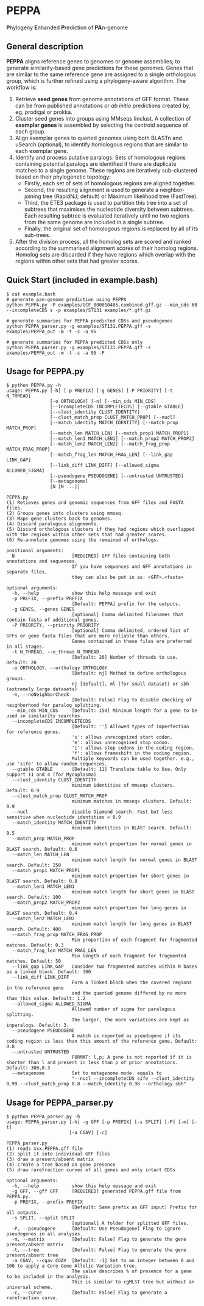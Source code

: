 # PEPPA
**P**hylogeny **E**nhanded **P**rediction of **PA**n-genome

## General description
**PEPPA** aligns reference genes to genomes or genome assemblies, to generate similarity-based gene predictions for these genomes. Genes that are similar to the same reference gene are assigned to a single orthologous group, which is further refined using a phylogeny-aware algorithm. The workflow is:
1. Retrieve **seed genes** from genome annotations of GFF format. These can be from published annotations or *ab initio* predictions created by, eg, prodigal or prokka. 
2. Cluster seed genes into groups using MMseqs linclust. A collection of **exemplar genes** is assembled by selecting the centroid sequence of each group. 
3. Align exemplar genes to queried genomes using both BLASTn and uSearch (optional), to identify homologous regions that are similar to each exemplar gene. 
4. Identify and process putative paralogs. Sets of homologous regions containing potential paralogs are identified if there are duplicate matches to a single genome. These regions are iteratively sub-clustered based on their phylogenetic topology: 
    * Firstly, each set of sets of homologous regions are aligned together. 
    * Second, the resulting alignment is used to generate a neighbor-joining tree (RapidNJ; default) or Maximum likelihood tree (FastTree). 
    * Third, the ETE3 package is used to partition this tree into a set of subtrees that maximises the nucleotide diversity between subtrees. Each resulting subtree is evaluated iteratively until no two regions from the same genome are included in a single subtree. 
    * Finally, the original set of homologous regions is replaced by all of its sub-trees.
5. After the division process, all the homolog sets are scored and ranked according to the summarised alignment scores of their homolog regions. Homolog sets are discarded if they have regions which overlap with the regions within other sets that had greater scores.

## Quick Start (included in example.bash)
```
$ cat example.bash
# generate pan-genome prediction using PEPPA
python PEPPA.py -P examples/GCF_000010485.combined.gff.gz --min_cds 60 --incompleteCDS s -p examples/ST131 examples/*.gff.gz

# generate summaries for PEPPA predicted CDSs and pseudogenes
python PEPPA_parser.py -g examples/ST131.PEPPA.gff -s examples/PEPPA_out -m -t -c -a 95

# generate summaries for PEPPA predicted CDSs only
python PEPPA_parser.py -g examples/ST131.PEPPA.gff -s examples/PEPPA_out -m -t -c -a 95 -P
```

## Usage for PEPPA.py
```
$ python PEPPA.py -h
usage: PEPPA.py [-h] [-p PREFIX] [-g GENES] [-P PRIORITY] [-t N_THREAD]
                [-o ORTHOLOGY] [-n] [--min_cds MIN_CDS]
                [--incompleteCDS INCOMPLETECDS] [--gtable GTABLE]
                [--clust_identity CLUST_IDENTITY]
                [--clust_match_prop CLUST_MATCH_PROP] [--nucl]
                [--match_identity MATCH_IDENTITY] [--match_prop MATCH_PROP]
                [--match_len MATCH_LEN] [--match_prop1 MATCH_PROP1]
                [--match_len1 MATCH_LEN1] [--match_prop2 MATCH_PROP2]
                [--match_len2 MATCH_LEN2] [--match_frag_prop MATCH_FRAG_PROP]
                [--match_frag_len MATCH_FRAG_LEN] [--link_gap LINK_GAP]
                [--link_diff LINK_DIFF] [--allowed_sigma ALLOWED_SIGMA]
                [--pseudogene PSEUDOGENE] [--untrusted UNTRUSTED]
                [--metagenome]
                [N [N ...]]

PEPPA.py
(1) Retieves genes and genomic sequences from GFF files and FASTA files.
(2) Groups genes into clusters using mmseq.
(3) Maps gene clusters back to genomes.
(4) Discard paralogous alignments.
(5) Discard orthologous clusters if they had regions which overlapped with the regions within other sets that had greater scores.
(6) Re-annotate genomes using the remained of orthologs.

positional arguments:
  N                     [REQUIRED] GFF files containing both annotations and sequences.
                        If you have sequences and GFF annotations in separate files,
                        they can also be put in as: <GFF>,<fasta>

optional arguments:
  -h, --help            show this help message and exit
  -p PREFIX, --prefix PREFIX
                        [Default: PEPPA] prefix for the outputs.
  -g GENES, --genes GENES
                        [optional] Comma delimited filenames that contain fasta of additional genes.
  -P PRIORITY, --priority PRIORITY
                        [optional] Comma delimited, ordered list of GFFs or gene fasta files that are more reliable than others.
                        Genes contained in these files are preferred in all stages.
  -t N_THREAD, --n_thread N_THREAD
                        [Default: 20] Number of threads to use. Default: 20
  -o ORTHOLOGY, --orthology ORTHOLOGY
                        [Default: nj] Method to define orthologous groups.
                        nj [default], ml (for small dataset) or sbh (extremely large datasets)
  -n, --noNeighborCheck
                        [Default: False] Flag to disable checking of neighborhood for paralog splitting.
  --min_cds MIN_CDS     [Default: 150] Minimum length for a gene to be used in similarity searches.
  --incompleteCDS INCOMPLETECDS
                        [Default: ''] Allowed types of imperfection for reference genes.
                        's': allows unrecognized start codon.
                        'e': allows unrecognized stop codon.
                        'i': allows stop codons in the coding region.
                        'f': allows frameshift in the coding region.
                        Multiple keywords can be used together. e.g., use 'sife' to allow random sequences.
  --gtable GTABLE       [Default: 11] Translate table to Use. Only support 11 and 4 (for Mycoplasma)
  --clust_identity CLUST_IDENTITY
                        minimum identities of mmseqs clusters. Default: 0.9
  --clust_match_prop CLUST_MATCH_PROP
                        minimum matches in mmseqs clusters. Default: 0.9
  --nucl                disable Diamond search. Fast but less sensitive when nucleotide identities < 0.9
  --match_identity MATCH_IDENTITY
                        minimum identities in BLAST search. Default: 0.5
  --match_prop MATCH_PROP
                        minimum match proportion for normal genes in BLAST search. Default: 0.6
  --match_len MATCH_LEN
                        minimum match length for normal genes in BLAST search. Default: 250
  --match_prop1 MATCH_PROP1
                        minimum match proportion for short genes in BLAST search. Default: 0.8
  --match_len1 MATCH_LEN1
                        minimum match length for short genes in BLAST search. Default: 100
  --match_prop2 MATCH_PROP2
                        minimum match proportion for long genes in BLAST search. Default: 0.4
  --match_len2 MATCH_LEN2
                        minimum match length for long genes in BLAST search. Default: 400
  --match_frag_prop MATCH_FRAG_PROP
                        Min proportion of each fragment for fragmented matches. Default: 0.3
  --match_frag_len MATCH_FRAG_LEN
                        Min length of each fragment for fragmented matches. Default: 50
  --link_gap LINK_GAP   Consider two fragmented matches within N bases as a linked block. Default: 300
  --link_diff LINK_DIFF
                        Form a linked block when the covered regions in the reference gene
                        and the queried genome differed by no more than this value. Default: 1.2
  --allowed_sigma ALLOWED_SIGMA
                        Allowed number of sigma for paralogous splitting.
                        The larger, the more variations are kept as inparalogs. Default: 3.
  --pseudogene PSEUDOGENE
                        A match is reported as pseudogene if its coding region is less than this amount of the reference gene. Default: 0.8
  --untrusted UNTRUSTED
                        FORMAT: l,p; A gene is not reported if it is shorter than l and present in less than p of prior annotations. Default: 300,0.3
  --metagenome          Set to metagenome mode. equals to
                        "--nucl --incompleteCDS sife --clust_identity 0.99 --clust_match_prop 0.8 --match_identity 0.98 --orthology sbh"
```

## Usage for PEPPA_parser.py
```
$ python PEPPA_parser.py -h
usage: PEPPA_parser.py [-h] -g GFF [-p PREFIX] [-s SPLIT] [-P] [-m] [-t]
                       [-a CGAV] [-c]

PEPPA_parser.py
(1) reads xxx.PEPPA.gff file
(2) split it into individual GFF files
(3) draw a present/absent matrix
(4) create a tree based on gene presence
(5) draw rarefraction curves of all genes and only intact CDSs

optional arguments:
  -h, --help            show this help message and exit
  -g GFF, --gff GFF     [REQUIRED] generated PEPPA.gff file from PEPPA.py.
  -p PREFIX, --prefix PREFIX
                        [Default: Same prefix as GFF input] Prefix for all outputs.
  -s SPLIT, --split SPLIT
                        [optional] A folder for splitted GFF files.
  -P, --pseudogene      [Default: Use Pseudogene] Flag to ignore pseudogenes in all analyses.
  -m, --matrix          [Default: False] Flag to generate the gene present/absent matrix
  -t, --tree            [Default: False] Flag to generate the gene present/absent tree
  -a CGAV, --cgav CGAV  [Default: -1] Set to an integer between 0 and 100 to apply a Core Gene Allelic Variation tree.
                        The value describes % of presence for a gene to be included in the analysis.
                        This is similar to cgMLST tree but without an universal scheme.
  -c, --curve           [Default: False] Flag to generate a rarefraction curve.
```
